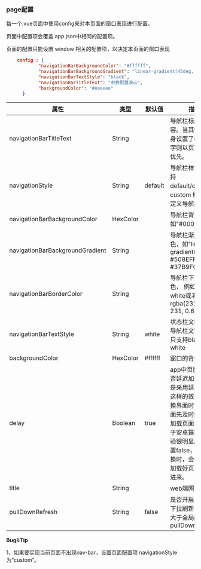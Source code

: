 ### page配置

每一个.vue页面中使用config来对本页面的窗口表现进行配置。

页面中配置项会覆盖 app.json中相同的配置项。

页面的配置只能设置 window 相关的配置项，以决定本页面的窗口表现

```json
    config : {
            "navigationBarBackgroundColor": "#ffffff",
            "navigationBarBackgroundGradient": "linear-gradient(45deg, #508EFF, #37B9FC)",
            "navigationBarTextStyle": "black",
            "navigationBarTitleText": "参数配置演示",
            "backgroundColor": "#eeeeee"
      }

```


|属性	|类型	|默认值	|描述|
|----|-----|---------|----|
|navigationBarTitleText|	String|	  	|导航栏标题文字内容。当其他页面自身设置了标题栏文字则以页面设置的优先。|
|navigationStyle|	String|	default|     	导航栏样式，仅支持 default/custom。custom 模式可自定义导航栏。|
|navigationBarBackgroundColor|	HexColor|	  	|导航栏背景颜色，如"#000000"|
|navigationBarBackgroundGradient|	   String|		|导航栏渐变背景色，如"linear-gradient(45deg, #508EFF, #37B9FC)"|
|navigationBarBorderColor|	String|		|导航栏下边框的颜色， 例如black、white或者 rgba(231, 231, 231, 0.6)|
|navigationBarTextStyle|	String|	white|	状态栏文字颜色和导航栏文字颜色，只支持black、white|
|backgroundColor|	HexColor|	#ffffff	|窗口的背景色|
|delay|	Boolean|	true|	app中页面内容是否延迟加载，默认是采用延迟加载，这样的效果就是切换界面时可以让页面先及时的切入再加载页面内容，对于安卓提升操作体验很明显。如果设置false，点击切换时，会先在后台加载好页面再切入进来。|
|title|	String|	|	web端网页标题|
|pullDownRefresh|	String|false	|	是否开启当前文件下拉刷新，优先级大于全局配置pullDownRefresh|


**Bug**&**Tip**

1、如果要实现当前页面不出现nav-bar，设置页面配置项 navigationStyle 为“custom”。
